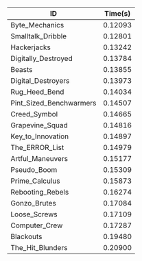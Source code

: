 |ID|Time(s)|
|-|-|
|Byte_Mechanics|0.12093|
|Smalltalk_Dribble|0.12801|
|Hackerjacks|0.13242|
|Digitally_Destroyed|0.13784|
|Beasts|0.13855|
|Digital_Destroyers|0.13973|
|Rug_Heed_Bend|0.14034|
|Pint_Sized_Benchwarmers|0.14507|
|Creed_Symbol|0.14665|
|Grapevine_Squad|0.14816|
|Key_to_Innovation|0.14897|
|The_ERROR_List|0.14979|
|Artful_Maneuvers|0.15177|
|Pseudo_Boom|0.15309|
|Prime_Calculus|0.15873|
|Rebooting_Rebels|0.16274|
|Gonzo_Brutes|0.17084|
|Loose_Screws|0.17109|
|Computer_Crew|0.17287|
|Blackouts|0.19480|
|The_Hit_Blunders|0.20900|
